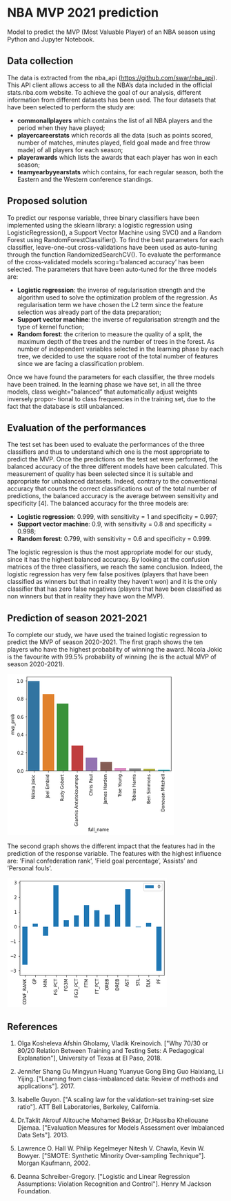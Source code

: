 # NBA MVP 2021 prediction

Model to predict the MVP (Most Valuable Player) of an NBA season using Python and Jupyter Notebook.

## Data collection

The data is extracted from the nba_api (https://github.com/swar/nba_api). This API client allows access to all the NBA’s data included in the official stats.nba.com website.
To achieve the goal of our analysis, different information from different datasets has been used. The four datasets that have been selected to perform the study are:

* **commonallplayers** which contains the list of all NBA players and the period when they have played;
* **playercareerstats** which records all the data (such as points scored, number of matches, minutes played, field goal made and free throw made) of all players for each season;
* **playerawards** which lists the awards that each player has won in each season;
* **teamyearbyyearstats** which contains, for each regular season, both the Eastern and the Western conference standings.

## Proposed solution

To predict our response variable, three binary classifiers have been implemented using the sklearn library: a logistic regression using LogisticRegression(), a Support Vector Machine using SVC() and a Random Forest using RandomForestClassifier(). To find the best parameters for each classifier, leave-one-out cross-validations have been used as auto-tuning through the function RandomizedSearchCV(). To evaluate the performance of the cross-validated models scoring=’balanced accuracy’ has been selected. The parameters that have been
auto-tuned for the three models are:
 
* **Logistic regression**: the inverse of regularisation strength and the algorithm used to solve the optimization problem of the regression. As regularisation term we have chosen the L2 term since the feature selection was already part of the data preparation;
* **Support vector machine**: the inverse of regularisation strength and the type of kernel function;
* **Random forest**: the criterion to measure the quality of a split, the maximum depth of the trees and the number of trees in the forest. As number of independent variables selected in the learning phase by each tree, we decided to use the square root of the total number of features since we are facing a classification problem.

Once we have found the parameters for each classifier, the three models have been trained. In the learning phase we have set, in all the three models, class weight=”balanced” that automatically adjust weights inversely propor-
tional to class frequencies in the training set, due to the fact that the database is still unbalanced.

## Evaluation of the performances

The test set has been used to evaluate the performances of the three classifiers and thus to understand which one is the most appropriate to predict the MVP. Once the predictions on the test set were performed, the balanced accuracy of the three different models have been calculated. This measurement of quality has been selected since it is suitable and appropriate for unbalanced datasets. Indeed, contrary to the conventional accuracy that counts the correct classifications out of the total number of predictions, the balanced accuracy is the average between sensitivity and specificity [4]. The balanced accuracy for the three models are:

* **Logistic regression**: 0.999, with sensitivity = 1 and specificity = 0.997;
* **Support vector machine**: 0.9, with sensitivity = 0.8 and specificity = 0.998;
* **Random forest**: 0.799, with sensitivity = 0.6 and specificity = 0.999.

The logistic regression is thus the most appropriate model for our study, since it has the highest balanced accuracy. By looking at the confusion matrices of the three classifiers, we reach the same conclusion. Indeed, the logistic regression has very few false positives (players that have been classified as winners but that in reality they haven’t won) and it is the only classifier that has zero false negatives (players that have been classified as non winners but that in reality they have won the MVP).

## Prediction of season 2021-2021

To complete our study, we have used the trained logistic regression to predict the MVP of season 2020-2021. The first graph shows the ten players who have the highest probability of winning the award. Nicola Jokic is the favourite with 99.5% probability of winning (he is the actual MVP of season 2020-2021).

![alt text](https://github.com/thomasverardo/NBA_MVP_2022_prediction/blob/main/Code/plot/log_reg_test30.png)

The second graph shows the different impact that the features had in the prediction of the response variable. The features with the highest influence are: ’Final confederation rank’, ’Field goal percentage’, ’Assists’ and ’Personal fouls’.

![alt text](https://github.com/thomasverardo/NBA_MVP_2022_prediction/blob/main/Code/plot/log_reg_importance.png)



## References

1. Olga Kosheleva Afshin Gholamy, Vladik Kreinovich. ["Why 70/30 or 80/20 Relation Between Training and Testing Sets: A Pedagogical Explanation"], University of Texas at El Paso, 2018.

2. Jennifer Shang Gu Mingyun Huang Yuanyue Gong Bing Guo Haixiang, Li Yijing. ["Learning from class-imbalanced data: Review of methods and applications"]. 2017.

3. Isabelle Guyon. ["A scaling law for the validation-set training-set size ratio"]. ATT Bell Laboratories, Berkeley, California.

4. Dr.Taklit Akrouf Alitouche Mohamed Bekkar, Dr.Hassiba Kheliouane Djemaa. ["Evaluation Measures for Models Assessment over Imbalanced Data Sets"]. 2013.

5. Lawrence O. Hall W. Philip Kegelmeyer Nitesh V. Chawla, Kevin W. Bowyer. ["SMOTE: Synthetic Minority Over-sampling Technique"]. Morgan Kaufmann, 2002.

6. Deanna Schreiber-Gregory. ["Logistic and Linear Regression Assumptions: Violation Recognition and Control"]. Henry M Jackson Foundation.


